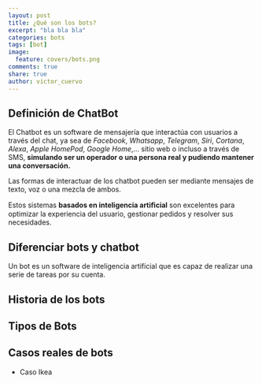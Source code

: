 ```yaml
---
layout: post
title: ¿Qué son los bots?
excerpt: "bla bla bla"
categories: bots
tags: [bot]
image:
  feature: covers/bots.png
comments: true
share: true
author: victor_cuervo
---
```



## Definición de ChatBot
El Chatbot es un software de mensajería que interactúa con usuarios a través del chat, ya sea de *Facebook*, *Whatsapp*, *Telegram*, *Siri*, *Cortana*, *Alexa*, *Apple HomePod*, *Google Home*,... sitio web o incluso a través de SMS, **simulando ser un operador o una persona real y pudiendo mantener una conversación.**

Las formas de interactuar de los chatbot pueden ser mediante mensajes de texto, voz o una mezcla de ambos.

Estos sistemas **basados en inteligencia artiﬁcial** son excelentes para optimizar la experiencia del usuario, gestionar pedidos y resolver sus necesidades.


## Diferenciar bots y chatbot
Un bot es un software de inteligencia artificial que es capaz de realizar una serie de tareas por su cuenta.


## Historia de los bots

## Tipos de Bots

## Casos reales de bots
* Caso Ikea
